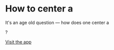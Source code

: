 # How to center a <div>

It's an age old question — how does one center a <div>?

[Visit the app](https://layouts-khaki.vercel.app/)
